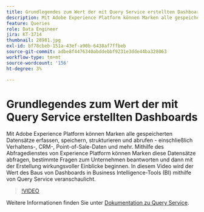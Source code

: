 ```yaml
---
title: Grundlegendes zum Wert der mit Query Service erstellten Dashboards
description: Mit Adobe Experience Platform können Marken alle gespeicherten Datensätze und Medien erfassen, speichern, strukturieren und abrufen, einschließlich Verhaltens-, CRM-, Point-of-Sale-Daten und mehr. Mithilfe des Abfragedienstes von Experience Platform können Marken diese Datensätze abfragen, bestimmte Fragen zum Unternehmen beantworten und dann mit der Erstellung wirkungsvoller Einblicke beginnen. In diesem Video wird der Wert des Baus von Dashboards in Business Intelligence-Tools (BI) mithilfe von Query Service veranschaulicht.
feature: Queries
role: Data Engineer
jira: KT-3714
thumbnail: 28981.jpg
exl-id: bf78cbeb-151a-43ef-a90b-6438af7ffbeb
source-git-commit: adbe8f4476340abddebbf9231e3dde44ba328063
workflow-type: tm+mt
source-wordcount: '156'
ht-degree: 3%

---
```


# Grundlegendes zum Wert der mit Query Service erstellten Dashboards

Mit Adobe Experience Platform können Marken alle gespeicherten Datensätze erfassen, speichern, strukturieren und abrufen - einschließlich Verhaltens-, CRM-, Point-of-Sale-Daten und mehr. Mithilfe des Abfragedienstes von Experience Platform können Marken diese Datensätze abfragen, bestimmte Fragen zum Unternehmen beantworten und dann mit der Erstellung wirkungsvoller Einblicke beginnen. In diesem Video wird der Wert des Baus von Dashboards in Business Intelligence-Tools (BI) mithilfe von Query Service veranschaulicht.

>[!VIDEO](https://video.tv.adobe.com/v/28981?quality=12&learn=on)

Weitere Informationen finden Sie unter [Dokumentation zu Query Service](https://experienceleague.adobe.com/docs/experience-platform/query/home.html?lang=de).

